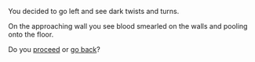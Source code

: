 You decided to go left and see dark twists and turns. 

On the approaching wall you see blood smearled on the walls and pooling onto the floor. 

Do you [proceed]() or [go back]()?

